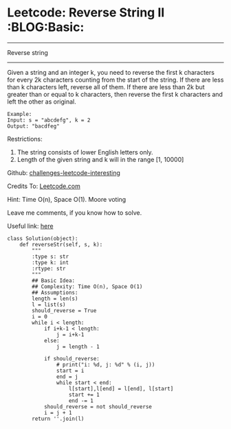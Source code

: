 # Leetcode: Reverse String II     :BLOG:Basic:


---

Reverse string  

---

Given a string and an integer k, you need to reverse the first k characters for every 2k characters counting from the start of the string. If there are less than k characters left, reverse all of them. If there are less than 2k but greater than or equal to k characters, then reverse the first k characters and left the other as original.  

    Example:
    Input: s = "abcdefg", k = 2
    Output: "bacdfeg"

Restrictions:  
1.  The string consists of lower English letters only.
2.  Length of the given string and k will in the range [1, 10000]

Github: [challenges-leetcode-interesting](https://github.com/DennyZhang/challenges-leetcode-interesting/tree/master/reverse-string-ii)  

Credits To: [Leetcode.com](https://leetcode.com/problems/reverse-string-ii/description/)  

Hint: Time O(n), Space O(1). Moore voting  

Leave me comments, if you know how to solve.  

Useful link: [here](https://discuss.leetcode.com/topic/17564/boyer-moore-majority-vote-algorithm-and-my-elaboration)  

    class Solution(object):
        def reverseStr(self, s, k):
            """
            :type s: str
            :type k: int
            :rtype: str
            """
            ## Basic Idea:
            ## Complexity: Time O(n), Space O(1)
            ## Assumptions:
            length = len(s)
            l = list(s)
            should_reverse = True
            i = 0
            while i < length:
                if i+k-1 < length:
                    j = i+k-1
                else:
                    j = length - 1
    
                if should_reverse:
                    # print("i: %d, j: %d" % (i, j))
                    start = i
                    end = j
                    while start < end:
                        l[start],l[end] = l[end], l[start]
                        start += 1
                        end -= 1
                should_reverse = not should_reverse
                i = j + 1
            return ''.join(l)